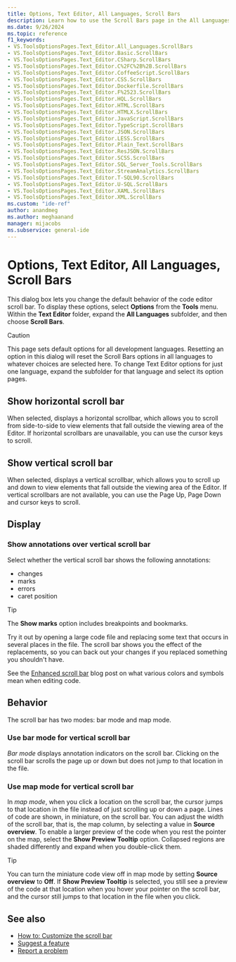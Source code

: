 ```yaml
---
title: Options, Text Editor, All Languages, Scroll Bars
description: Learn how to use the Scroll Bars page in the All Languages section to change the default behavior of the code editor scroll bars within Visual Studio.
ms.date: 9/26/2024
ms.topic: reference
f1_keywords:
- VS.ToolsOptionsPages.Text_Editor.All_Languages.ScrollBars
- VS.ToolsOptionsPages.Text_Editor.Basic.ScrollBars
- VS.ToolsOptionsPages.Text_Editor.CSharp.ScrollBars
- VS.ToolsOptionsPages.Text_Editor.C%2FC%2B%2B.ScrollBars
- VS.ToolsOptionsPages.Text_Editor.CoffeeScript.ScrollBars
- VS.ToolsOptionsPages.Text_Editor.CSS.ScrollBars
- VS.ToolsOptionsPages.Text_Editor.Dockerfile.ScrollBars
- VS.ToolsOptionsPages.Text_Editor.F%2523.ScrollBars
- VS.ToolsOptionsPages.Text_Editor.HQL.ScrollBars
- VS.ToolsOptionsPages.Text_Editor.HTML.ScrollBars
- VS.ToolsOptionsPages.Text_Editor.HTMLX.ScrollBars
- VS.ToolsOptionsPages.Text_Editor.JavaScript.ScrollBars
- VS.ToolsOptionsPages.Text_Editor.TypeScript.ScrollBars
- VS.ToolsOptionsPages.Text_Editor.JSON.ScrollBars
- VS.ToolsOptionsPages.Text_Editor.LESS.ScrollBars
- VS.ToolsOptionsPages.Text_Editor.Plain_Text.ScrollBars
- VS.ToolsOptionsPages.Text_Editor.ResJSON.ScrollBars
- VS.ToolsOptionsPages.Text_Editor.SCSS.ScrollBars
- VS.ToolsOptionsPages.Text_Editor.SQL_Server_Tools.ScrollBars
- VS.ToolsOptionsPages.Text_Editor.StreamAnalytics.ScrollBars
- VS.ToolsOptionsPages.Text_Editor.T-SQL90.ScrollBars
- VS.ToolsOptionsPages.Text_Editor.U-SQL.ScrollBars
- VS.ToolsOptionsPages.Text_Editor.XAML.ScrollBars
- VS.ToolsOptionsPages.Text_Editor.XML.ScrollBars
ms.custom: "ide-ref"
author: anandmeg
ms.author: meghaanand
manager: mijacobs
ms.subservice: general-ide
---
```

# Options, Text Editor, All Languages, Scroll Bars

This dialog box lets you change the default behavior of the code editor scroll bar. To display these options, select **Options** from the **Tools** menu. Within the **Text Editor** folder, expand the **All Languages** subfolder, and then choose **Scroll Bars**.

> [!CAUTION]
> This page sets default options for all development languages. Resetting an option in this dialog will reset the Scroll Bars options in all languages to whatever choices are selected here. To change Text Editor options for just one language, expand the subfolder for that language and select its option pages.

## Show horizontal scroll bar

When selected, displays a horizontal scrollbar, which allows you to scroll from side-to-side to view elements that fall outside the viewing area of the Editor. If horizontal scrollbars are unavailable, you can use the cursor keys to scroll.

## Show vertical scroll bar

When selected, displays a vertical scrollbar, which allows you to scroll up and down to view elements that fall outside the viewing area of the Editor. If vertical scrollbars are not available, you can use the Page Up, Page Down and cursor keys to scroll.

## Display

### Show annotations over vertical scroll bar

Select whether the vertical scroll bar shows the following annotations:

- changes
- marks
- errors
- caret position

> [!TIP]
> The **Show marks** option includes breakpoints and bookmarks.

Try it out by opening a large code file and replacing some text that occurs in several places in the file. The scroll bar shows you the effect of the replacements, so you can back out your changes if you replaced something you shouldn't have.

See the [Enhanced scroll bar](/archive/blogs/cdnstudents/visual-studio-tips-and-tricks-enhanced-scroll-bar) blog post on what various colors and symbols mean when editing code.

## Behavior

The scroll bar has two modes: bar mode and map mode.

### Use bar mode for vertical scroll bar

*Bar mode* displays annotation indicators on the scroll bar. Clicking on the scroll bar scrolls the page up or down but does not jump to that location in the file.

### Use map mode for vertical scroll bar

In *map mode*, when you click a location on the scroll bar, the cursor jumps to that location in the file instead of just scrolling up or down a page. Lines of code are shown, in miniature, on the scroll bar. You can adjust the width of the scroll bar, that is, the map column, by selecting a value in **Source overview**. To enable a larger preview of the code when you rest the pointer on the map, select the **Show Preview Tooltip** option. Collapsed regions are shaded differently and expand when you double-click them.

> [!TIP]
> You can turn the miniature code view off in map mode by setting **Source overview** to **Off**. If **Show Preview Tooltip** is selected, you still see a preview of the code at that location when you hover your pointer on the scroll bar, and the cursor still jumps to that location in the file when you click.

## See also

- [How to: Customize the scroll bar](../how-to-track-your-code-by-customizing-the-scrollbar.md)
- [Suggest a feature](https://aka.ms/feedback/suggest)
- [Report a problem](../how-to-report-a-problem-with-visual-studio.md)